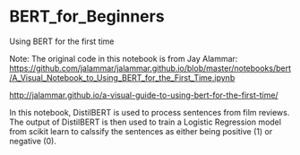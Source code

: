 # BERT_for_Beginners
Using BERT for the first time

Note: The original code in this notebook is from Jay Alammar: https://github.com/jalammar/jalammar.github.io/blob/master/notebooks/bert/A_Visual_Notebook_to_Using_BERT_for_the_First_Time.ipynb

http://jalammar.github.io/a-visual-guide-to-using-bert-for-the-first-time/

In this notebook, DistilBERT is used to process sentences from film reviews. The output of DistilBERT is then used to train a Logistic Regression model from scikit learn to calssify the sentences as either being positive (1) or negative (0).

